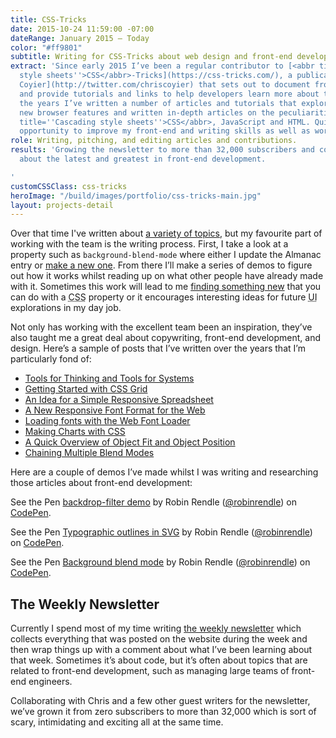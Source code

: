 ```yaml
---
title: CSS-Tricks
date: 2015-10-24 11:59:00 -07:00
dateRange: January 2015 – Today
color: "#ff9801"
subtitle: Writing for CSS-Tricks about web design and front-end development.
extract: 'Since early 2015 I’ve been a regular contributor to [<abbr title=''Cascading
  style sheets''>CSS</abbr>-Tricks](https://css-tricks.com/), a publication by [Chris
  Coyier](http://twitter.com/chriscoyier) that sets out to document front-end technology
  and provide tutorials and links to help developers learn more about the web. Over
  the years I’ve written a number of articles and tutorials that explore
  new browser features and written in-depth articles on the peculiarities of <abbr
  title=''Cascading style sheets''>CSS</abbr>, JavaScript and HTML. Quite frankly it’s been a wonderful
  opportunity to improve my front-end and writing skills as well as work with some of the smartest people in the industry.'
role: Writing, pitching, and editing articles and contributions.
results: 'Growing the newsletter to more than 32,000 subscribers and constantly learning
  about the latest and greatest in front-end development.

'
customCSSClass: css-tricks
heroImage: "/build/images/portfolio/css-tricks-main.jpg"
layout: projects-detail
---
```


Over that time I've written about [a variety of topics](https://css-tricks.com/author/robinrendle/), but my favourite part of working with the team is the writing process. First, I take a look at a property such as `background-blend-mode` where either I update the Almanac entry or [make a new one](https://css-tricks.com/almanac/properties/b/background-blend-mode/). From there I’ll make a series of demos to figure out how it works whilst reading up on what other people have already made with it. Sometimes this work will lead to me [finding something new](https://css-tricks.com/chaining-multiple-blend-modes/) that you can do with a <abbr title='cascading style sheets'>CSS</abbr> property or it encourages interesting ideas for future <abbr title='user interface'>UI</abbr> explorations in my day job.

Not only has working with the excellent team been an inspiration, they’ve also taught me a great deal about copywriting, front-end development, and design. Here’s a sample of posts that I’ve written over the years that I’m particularly fond of:

<ul class='solutions-list'>
  <li><a href='https://css-tricks.com/tools-thinking-tools-systems'>Tools for Thinking and Tools for Systems</a></li>
  <li><a href='https://css-tricks.com/getting-started-css-grid'>Getting Started with CSS Grid</a></li>
  <li><a href='https://css-tricks.com/idea-simple-responsive-spreadsheet'>An Idea for a Simple Responsive Spreadsheet</a></li>
  <li><a href='https://css-tricks.com/a-new-responsive-font-format-for-the-web'>A New Responsive Font Format for the Web</a></li>
  <li><a href='https://css-tricks.com/loading-web-fonts-with-the-web-font-loader'>Loading fonts with the Web Font Loader</a></li>
  <li><a href='https://css-tricks.com/making-charts-with-css'>Making Charts with CSS</a></li>
  <li><a href='https://css-tricks.com/on-object-fit-and-object-position'>A Quick Overview of Object Fit and Object Position</a></li>
  <li><a href='https://css-tricks.com/chaining-multiple-blend-modes'>Chaining Multiple Blend Modes</a></li>
</ul>

Here are a couple of demos I’ve made whilst I was writing and researching those articles about front-end development:

<div class="m-wrapper--full">
  <div class="cell-b60">
    <p data-height="572" data-theme-id="20935" data-slug-hash="LmzLEL" data-default-tab="result" data-user="robinrendle" data-pen-title="backdrop-filter demo" class="codepen">See the Pen <a href="https://codepen.io/robinrendle/pen/LmzLEL/">backdrop-filter demo</a> by Robin Rendle (<a href="https://codepen.io/robinrendle">@robinrendle</a>) on <a href="https://codepen.io">CodePen</a>.</p>
  </div>

  <script async src="https://static.codepen.io/assets/embed/ei.js"></script>

<div class="cell-b60">
  <p data-height="579" data-theme-id="20935" data-slug-hash="dGQqdp" data-default-tab="result" data-user="robinrendle" data-pen-title="Typographic outlines in SVG" class="codepen">See the Pen <a href="https://codepen.io/robinrendle/pen/dGQqdp/">Typographic outlines in SVG</a> by Robin Rendle (<a href="https://codepen.io/robinrendle">@robinrendle</a>) on <a href="https://codepen.io">CodePen</a>.</p>
</div>

<div class="cell-b60">
  <p data-height="513" data-theme-id="20935" data-slug-hash="NPmpGK" data-default-tab="result" data-user="robinrendle" data-pen-title="Background blend mode" class="codepen">See the Pen <a href="https://codepen.io/robinrendle/pen/NPmpGK/">Background blend mode</a> by Robin Rendle (<a href="https://codepen.io/robinrendle">@robinrendle</a>) on <a href="https://codepen.io">CodePen</a>.</p>
</div>
</div>



## The Weekly Newsletter

Currently I spend most of my time writing [the weekly newsletter](http://css-tricks.com/newsletter) which collects everything that was posted on the website during the week and then wrap things up with a comment about what I’ve been learning about that week. Sometimes it’s about code, but it’s often about topics that are related to front-end development, such as managing large teams of front-end engineers.

Collaborating with Chris and a few other guest writers for the newsletter, we’ve grown it from zero subscribers to more than 32,000 which is sort of scary, intimidating and exciting all at the same time.

